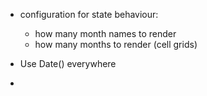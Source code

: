 - configuration for state behaviour:
  - how many month names to render
  - how many months to render (cell grids)

- Use Date() everywhere
- 